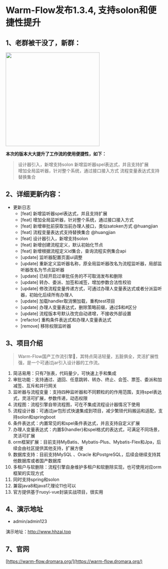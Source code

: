 # Warm-Flow发布1.3.4, 支持solon和便捷性提升

## 1、老群被干没了，新群：  
<img src="https://warm-flow.dromara.org/assets/wxqun-DtKfuDNv.jpg" width="300">

**本次的版本大大提升了工作流的使用便捷性，如下：**

> 设计器引入，新增支持solon
> 新增监听器spel表达式，并且支持扩展    
> 增加全局监听器，针对整个系统，通过接口接入方式
> 流程变量表达式支持替换集合

## 2、详细更新内容：
- 更新日志
    - [feat] 新增监听器spel表达式，并且支持扩展
    - [feat] 增加全局监听器，针对整个系统，通过接口接入方式
    - [feat] 新增审批前获取当前办理人接口，类似satoken方式 @huangjian
    - [feat] 流程变量表达式支持替换集合 @huangjian
    - [feat] 设计器引入，新增支持solon
    - [feat] 新增创建流程定义，默认初始化节点
    - [feat] 新增根据流程定义id集合，查询流程实例集合api
    - [update] 监听器配置页面ui调整
    - [update] 重新定义监听器名称，原全局监听器改名为流程监听器，局部监听器改名为节点监听器
    - [update] 已经开启过审批任务的不可取消发布和删除
    - [update] 转办、委派、加签和减签，增加参数合法性校验
    - [update] 修改流程变量传递方式，可通过办理人变量表达式或者分派监听器，初始化后续所有办理人
    - [update] 加载handler取消懒加载，重构test项目
    - [update] 办理人变量表达式，删除策略前缀，通过$和#区分
    - [update] 流程版本号默认改完自动递增，不接收外部设置
    - [refactor] 重构条件表达式和办理人变量表达式
    - [remove] 移除权限监听器


## 3、项目介绍
> Warm-Flow国产工作流引擎🎉，其特点简洁轻量，五脏俱全，灵活扩展性强，是一个可通过jar引入设计器的工作流。

1. 简洁易用：只有7张表，代码量少，可快速上手和集成
2. 审批功能：支持通过、退回、任意跳转、转办、终止、会签、票签、委派和加减签、互斥和并行网关
3. 监听器与流程变量：支持四种监听器和不同颗粒的的作用范围，支持spel表达式，灵活可扩展，参数传递，动态权限
4. 流程图：流程引擎自带流程图，可在不集成流程设计器情况下使用
5. 流程设计器：可通过jar包形式快速集成到项目，减少繁琐代码搬运和适配，支持solon和springboot
6. 条件表达式：内置常见的和spel条件表达式，并且支持自定义扩展
7. 办理人变量表达式：内置${handler}和spel格式的表达式，可满足不同场景，灵活可扩展
8. orm框架扩展：目前支持MyBatis、Mybatis-Plus、Mybatis-Flex和Jpa，后续会由社区提供其他支持，扩展方便
9. 数据库支持：目前支持MySQL 、Oracle 和PostgreSQL，后续会继续支持其他数据库或者国产数据库
10. 多租户与软删除：流程引擎自身维护多租户和软删除实现，也可使用对应orm框架的实现方式
11. 同时支持spring和solon
12. 兼容java8和java17,理论11也可以
13. 官方提供基于ruoyi-vue封装实战项目，很实用

## 4、演示地址

- admin/admin123

演示地址：http://www.hhzai.top


## 7、官网

[https://warm-flow.dromara.org/](https://warm-flow.dromara.org/)
